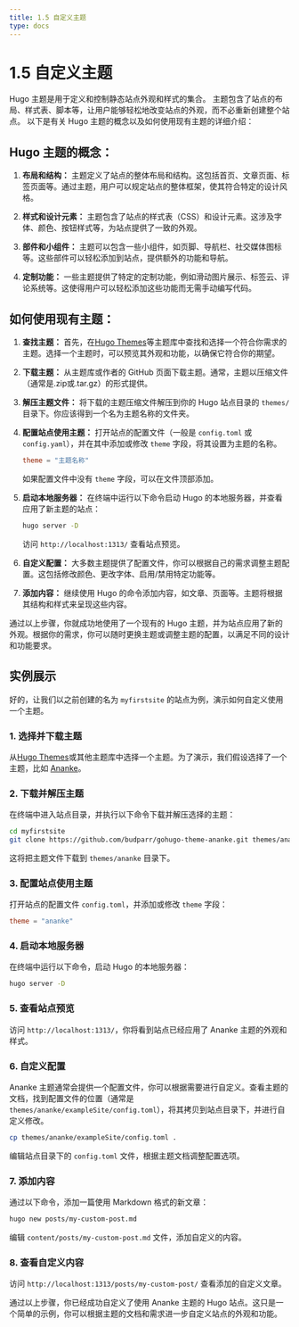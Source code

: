 ```yaml
---
title: 1.5 自定义主题
type: docs
---
```


# 1.5 自定义主题

Hugo 主题是用于定义和控制静态站点外观和样式的集合。
主题包含了站点的布局、样式表、脚本等，让用户能够轻松地改变站点的外观，而不必重新创建整个站点。
以下是有关 Hugo 主题的概念以及如何使用现有主题的详细介绍：

## Hugo 主题的概念：

1. **布局和结构：** 主题定义了站点的整体布局和结构。这包括首页、文章页面、标签页面等。通过主题，用户可以规定站点的整体框架，使其符合特定的设计风格。

2. **样式和设计元素：** 主题包含了站点的样式表（CSS）和设计元素。这涉及字体、颜色、按钮样式等，为站点提供了一致的外观。

3. **部件和小组件：** 主题可以包含一些小组件，如页脚、导航栏、社交媒体图标等。这些部件可以轻松添加到站点，提供额外的功能和导航。

4. **定制功能：** 一些主题提供了特定的定制功能，例如滑动图片展示、标签云、评论系统等。这使得用户可以轻松添加这些功能而无需手动编写代码。

## 如何使用现有主题：

1. **查找主题：** 首先，在[Hugo Themes](https://themes.gohugo.io/)等主题库中查找和选择一个符合你需求的主题。选择一个主题时，可以预览其外观和功能，以确保它符合你的期望。

2. **下载主题：** 从主题库或作者的 GitHub 页面下载主题。通常，主题以压缩文件（通常是.zip或.tar.gz）的形式提供。

3. **解压主题文件：** 将下载的主题压缩文件解压到你的 Hugo 站点目录的 `themes/` 目录下。你应该得到一个名为主题名称的文件夹。

4. **配置站点使用主题：** 打开站点的配置文件（一般是 `config.toml` 或 `config.yaml`），并在其中添加或修改 `theme` 字段，将其设置为主题的名称。

    ```toml
    theme = "主题名称"
    ```

   如果配置文件中没有 `theme` 字段，可以在文件顶部添加。

5. **启动本地服务器：** 在终端中运行以下命令启动 Hugo 的本地服务器，并查看应用了新主题的站点：

    ```bash
    hugo server -D
    ```

   访问 `http://localhost:1313/` 查看站点预览。

6. **自定义配置：** 大多数主题提供了配置文件，你可以根据自己的需求调整主题配置。这包括修改颜色、更改字体、启用/禁用特定功能等。

7. **添加内容：** 继续使用 Hugo 的命令添加内容，如文章、页面等。主题将根据其结构和样式来呈现这些内容。

通过以上步骤，你就成功地使用了一个现有的 Hugo 主题，并为站点应用了新的外观。根据你的需求，你可以随时更换主题或调整主题的配置，以满足不同的设计和功能要求。

## 实例展示

好的，让我们以之前创建的名为 `myfirstsite` 的站点为例，演示如何自定义使用一个主题。

### 1. 选择并下载主题

从[Hugo Themes](https://themes.gohugo.io/)或其他主题库中选择一个主题。为了演示，我们假设选择了一个主题，比如 [Ananke](https://themes.gohugo.io/gohugo-theme-ananke/)。

### 2. 下载并解压主题

在终端中进入站点目录，并执行以下命令下载并解压选择的主题：

```bash
cd myfirstsite
git clone https://github.com/budparr/gohugo-theme-ananke.git themes/ananke
```

这将把主题文件下载到 `themes/ananke` 目录下。

### 3. 配置站点使用主题

打开站点的配置文件 `config.toml`，并添加或修改 `theme` 字段：

```toml
theme = "ananke"
```

### 4. 启动本地服务器

在终端中运行以下命令，启动 Hugo 的本地服务器：

```bash
hugo server -D
```

### 5. 查看站点预览

访问 `http://localhost:1313/`，你将看到站点已经应用了 Ananke 主题的外观和样式。

### 6. 自定义配置

Ananke 主题通常会提供一个配置文件，你可以根据需要进行自定义。查看主题的文档，找到配置文件的位置（通常是 `themes/ananke/exampleSite/config.toml`），将其拷贝到站点目录下，并进行自定义修改。

```bash
cp themes/ananke/exampleSite/config.toml .
```

编辑站点目录下的 `config.toml` 文件，根据主题文档调整配置选项。

### 7. 添加内容

通过以下命令，添加一篇使用 Markdown 格式的新文章：

```bash
hugo new posts/my-custom-post.md
```

编辑 `content/posts/my-custom-post.md` 文件，添加自定义的内容。

### 8. 查看自定义内容

访问 `http://localhost:1313/posts/my-custom-post/` 查看添加的自定义文章。

通过以上步骤，你已经成功自定义了使用 Ananke 主题的 Hugo 站点。这只是一个简单的示例，你可以根据主题的文档和需求进一步自定义站点的外观和功能。